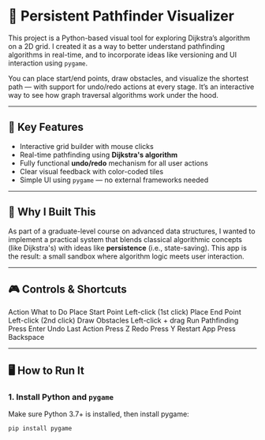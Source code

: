  
# 🧭 Persistent Pathfinder Visualizer

This project is a Python-based visual tool for exploring Dijkstra’s algorithm on a 2D grid. I created it as a way to better understand pathfinding algorithms in real-time, and to incorporate ideas like versioning and UI interaction using `pygame`.

You can place start/end points, draw obstacles, and visualize the shortest path — with support for undo/redo actions at every stage. It’s an interactive way to see how graph traversal algorithms work under the hood.

---

## 🚀 Key Features

- Interactive grid builder with mouse clicks
- Real-time pathfinding using **Dijkstra's algorithm**
- Fully functional **undo/redo** mechanism for all user actions
- Clear visual feedback with color-coded tiles
- Simple UI using `pygame` — no external frameworks needed

---

## 🧠 Why I Built This

As part of a graduate-level course on advanced data structures, I wanted to implement a practical system that blends classical algorithmic concepts (like Dijkstra's) with ideas like **persistence** (i.e., state-saving). This app is the result: a small sandbox where algorithm logic meets user interaction.

---

## 🎮 Controls & Shortcuts

Action	What to Do
Place Start Point	Left-click (1st click)
Place End Point	Left-click (2nd click)
Draw Obstacles	Left-click + drag
Run Pathfinding	Press Enter
Undo Last Action	Press Z
Redo	Press Y
Restart App	Press Backspace

---

## 🖥️ How to Run It

### 1. Install Python and `pygame`
Make sure Python 3.7+ is installed, then install pygame:

```bash
pip install pygame

